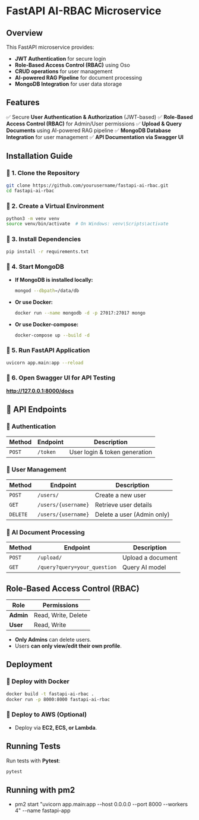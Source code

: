# FastAPI AI-RBAC Microservice

## Overview
This FastAPI microservice provides:
- **JWT Authentication** for secure login
- **Role-Based Access Control (RBAC)** using Oso
- **CRUD operations** for user management
- **AI-powered RAG Pipeline** for document processing
- **MongoDB Integration** for user data storage

## Features
✅ Secure **User Authentication & Authorization** (JWT-based)
✅ **Role-Based Access Control (RBAC)** for Admin/User permissions
✅ **Upload & Query Documents** using AI-powered RAG pipeline
✅ **MongoDB Database Integration** for user management
✅ **API Documentation via Swagger UI**

##  Installation Guide

### 🔹 1. Clone the Repository
```sh
git clone https://github.com/yourusername/fastapi-ai-rbac.git
cd fastapi-ai-rbac
```

### 🔹 2. Create a Virtual Environment
```sh
python3 -m venv venv
source venv/bin/activate  # On Windows: venv\Scripts\activate
```

### 🔹 3. Install Dependencies
```sh
pip install -r requirements.txt
```

### 🔹 4. Start MongoDB
- **If MongoDB is installed locally:**
  ```sh
  mongod --dbpath=/data/db
  ```
- **Or use Docker:**
  ```sh
  docker run --name mongodb -d -p 27017:27017 mongo
  ```
- **Or use Docker-compose:**
  ```sh
  docker-compose up --build -d
  ```

### 🔹 5. Run FastAPI Application
```sh
uvicorn app.main:app --reload
```

### 🔹 6. Open Swagger UI for API Testing
**http://127.0.0.1:8000/docs**

## 🔗 API Endpoints

### 🔹 Authentication
| Method | Endpoint | Description |
|--------|----------|------------|
| `POST` | `/token` | User login & token generation |

### 🔹 User Management
| Method | Endpoint | Description |
|--------|----------|------------|
| `POST` | `/users/` | Create a new user |
| `GET` | `/users/{username}` | Retrieve user details |
| `DELETE` | `/users/{username}` | Delete a user (Admin only) |

### 🔹 AI Document Processing
| Method | Endpoint | Description |
|--------|----------|------------|
| `POST` | `/upload/` | Upload a document |
| `GET` | `/query?query=your_question` | Query AI model |

## Role-Based Access Control (RBAC)
| Role | Permissions |
|------|------------|
| **Admin** | Read, Write, Delete |
| **User** | Read, Write |

- **Only Admins** can delete users.
- Users **can only view/edit their own profile**.

## Deployment
### 🔹 Deploy with Docker
```sh
docker build -t fastapi-ai-rbac .
docker run -p 8000:8000 fastapi-ai-rbac
```

### 🔹 Deploy to AWS (Optional)
- Deploy via **EC2, ECS, or Lambda**.

## Running Tests
Run tests with **Pytest**:
```sh
pytest
```

## Running with pm2 
- pm2 start "uvicorn app.main:app --host 0.0.0.0 --port 8000 --workers 4" --name fastapi-app


